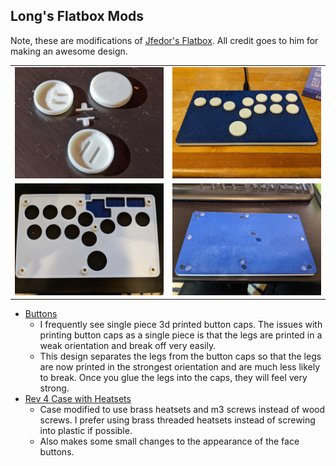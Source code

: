 Long's Flatbox Mods
-----------------
Note, these are modifications of [Jfedor's Flatbox](https://github.com/jfedor2/flatbox).  All credit goes to him for making an awesome design.  

<table width=100%>
<TR>
<TD width=50% align="center"><img src="Buttons/images/buttons.jpg"></TD>
<TD width=50% align="center"><img src="Rev4Case/images/assembled.jpg"></TD>
</TR>
<TR>
<TD width=50% align="center"><img src="Rev4Case/images/inside_top.jpg"></TD>
<TD width=50% align="center"><img src="Rev4Case/images/rear.jpg"></TD>
</TR>
</TABLE>

 - [Buttons](Buttons/)
   - I frequently see single piece 3d printed button caps.  The issues with printing button caps as a single piece is that the legs are printed in a weak orientation and break off very easily.  
   - This design separates the legs from the button caps so that the legs are now printed in the strongest orientation and are much less likely to break.  Once you glue the legs into the caps, they will feel very strong.
 - [Rev 4 Case with Heatsets](Rev4Case/)
   - Case modified to use brass heatsets and m3 screws instead of wood screws.  I prefer using brass threaded heatsets instead of screwing into plastic if possible.
   - Also makes some small changes to the appearance of the face buttons.
